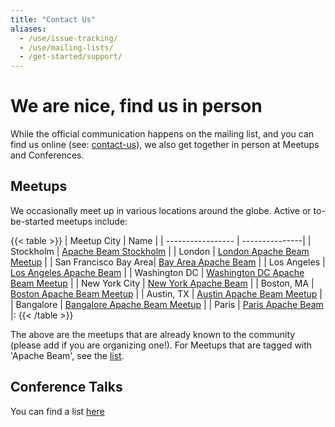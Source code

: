 ```yaml
---
title: "Contact Us"
aliases:
  - /use/issue-tracking/
  - /use/mailing-lists/
  - /get-started/support/
---
```

<!--
Licensed under the Apache License, Version 2.0 (the "License");
you may not use this file except in compliance with the License.
You may obtain a copy of the License at

http://www.apache.org/licenses/LICENSE-2.0

Unless required by applicable law or agreed to in writing, software
distributed under the License is distributed on an "AS IS" BASIS,
WITHOUT WARRANTIES OR CONDITIONS OF ANY KIND, either express or implied.
See the License for the specific language governing permissions and
limitations under the License.
-->

# We are nice, find us in person

While the official communication happens on the mailing list, and you can find us online (see: [contact-us](/community/contact-us/)), we also get together in person at Meetups and Conferences.

## Meetups

We occasionally meet up in various locations around the globe. Active or to-be-started meetups include:

{{< table >}}
| Meetup City | Name |
| ----------------- | ---------------|
| Stockholm | [Apache Beam Stockholm](https://www.meetup.com/Apache-Beam-Stockholm/) |
| London | [London Apache Beam Meetup](https://www.meetup.com/London-Apache-Beam-Meetup/) |
| San Francisco Bay Area| [Bay Area Apache Beam](https://www.meetup.com/San-Francisco-Apache-Beam/) |
| Los Angeles | [Los Angeles Apache Beam](https://www.meetup.com/Los-Angeles-Apache-Beam/) |
| Washington DC | [Washington DC Apache Beam Meetup](https://www.meetup.com/DC-Apache-Beam/) |
| New York City | [New York Apache Beam](https://www.meetup.com/New-York-Apache-Beam/) |
| Boston, MA | [Boston Apache Beam Meetup](https://www.meetup.com/Boston-Beam-Meetup/) |
| Austin, TX | [Austin Apache Beam Meetup](https://www.meetup.com/Austin-Beam-Meetup/) |
| Bangalore | [Bangalore Apache Beam Meetup](https://www.meetup.com/Bangalore-Apache-Beam/) |
| Paris | [Paris Apache Beam](https://www.meetup.com/Paris-Apache-Beam-Meetup/) |:
{{< /table >}}

The above are the meetups that are already known to the community (please add if you are organizing one!). For Meetups that are tagged with 'Apache Beam', see the [list](https://www.meetup.com/topics/apache-beam/).


## Conference Talks
You can find a list [here](https://docs.google.com/spreadsheets/d/1CloF63FOKSPM6YIuu8eExjhX6xrIiOp5j4zPbSg3Apo/)

